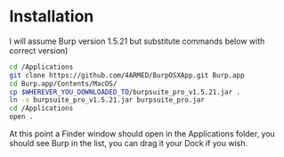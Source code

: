 # Installation

I will assume Burp version 1.5.21 but substitute commands below with correct version)

```bash
cd /Applications
git clone https://github.com/4ARMED/BurpOSXApp.git Burp.app
cd Burp.app/Contents/MacOS/
cp $WHEREVER_YOU_DOWNLOADED_TO/burpsuite_pro_v1.5.21.jar .
ln -s burpsuite_pro_v1.5.21.jar burpsuite_pro.jar
cd /Applications
open .
```

At this point a Finder window should open in the Applications folder, you should see Burp in the list, you can drag it your Dock if you wish.

